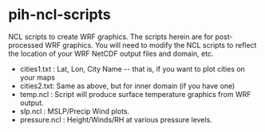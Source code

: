 # pih-ncl-scripts
NCL scripts to create WRF graphics.
The scripts herein are for post-processed WRF graphics. You will need to modify the NCL scripts
to reflect the location of your WRF NetCDF output files and domain, etc.

- cities1.txt : Lat, Lon, City Name -- that is, if you want to plot cities on your maps
- cities2.txt: Same as above, but for inner domain (if you have one)
- temp.ncl : Script will produce surface temperature graphics from WRF output.
- slp.ncl : MSLP/Precip Wind plots. 
- pressure.ncl : Height/Winds/RH at various pressure levels.
